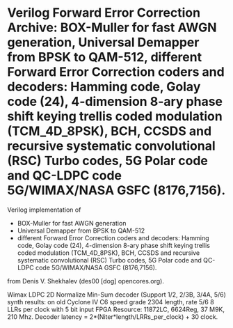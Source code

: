# Verilog Forward Error Correction Archive:   BOX-Muller for fast AWGN generation, Universal Demapper from BPSK to QAM-512,  different Forward Error Correction coders and decoders: Hamming code, Golay code (24), 4-dimension 8-ary phase shift keying trellis coded modulation (TCM_4D_8PSK), BCH, CCSDS and recursive systematic convolutional (RSC) Turbo codes, 5G Polar code and QC-LDPC code 5G/WIMAX/NASA GSFC (8176,7156).

Verilog implementation of 
* BOX-Muller for fast AWGN generation 
* Universal Demapper from BPSK to QAM-512
* different Forward Error Correction coders and decoders:
Hamming code, Golay code (24), 4-dimension 8-ary phase shift keying trellis coded modulation (TCM_4D_8PSK), 
BCH, CCSDS and recursive systematic convolutional (RSC) Turbo codes, 5G Polar code and QC-LDPC code 5G/WIMAX/NASA GSFC (8176,7156).

from Denis V. Shekhalev (des00 [dog]  opencores.org).



Wimax LDPC 2D Normalize Min-Sum decoder (Support 1/2, 2/3B, 3/4A, 5/6) synth results:
on old Cyclone IV C6 speed grade
2304 length, rate 5/6 8 LLRs per clock with 5 bit input 
FPGA Resource: 11872LC, 6624Reg, 37 M9K,  210 Mhz.
Decoder latency = 2*(Niter*length/LRRs_per_clock) + 30 clock.

